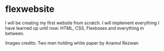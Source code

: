 # flexwebsite
I will be creating my first website from scratch.
I will implement everything I have learned up until now: HTML, CSS, Flexboxes and everything in between.


Images credits:
Two men holding white paper by Anamul Rezwan
